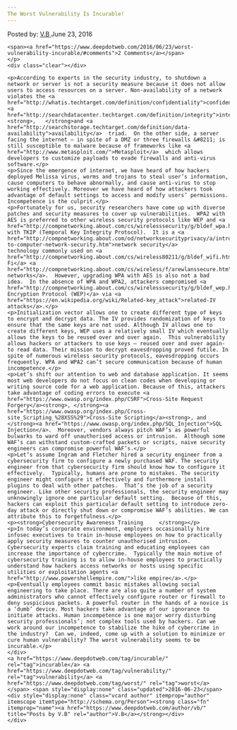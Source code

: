 ```yaml
---
The Worst Vulnerability Is Incurable!
---
```

<article class="post-listing post-14567 post type-post status-publish format-standard has-post-thumbnail hentry  tag-incurable tag-vulnerability tag-worst">
    <div class="post-inner">
        <span>Posted by: <a href="https://www.deepdotweb.com/author/vb/" title="">V.B </a></span>
    <span>June 23, 2016</span>
    
    <span><a href="https://www.deepdotweb.com/2016/06/23/worst-vulnerability-incurable/#comments">2 Comments</a></span>
    </p>
    <div class="clear"></div>
    
    <p>According to experts in the security industry, to shutdown a network or server is not a security measure because it does not allow users to access resources on a server. Non-availability of a network violates the <a href="http://whatis.techtarget.com/definition/confidentiality">confidentiality</a>, <a href="http://searchdatacenter.techtarget.com/definition/integrity">integrity</a><strong>,   </strong>and <a href="http://searchstorage.techtarget.com/definition/data-availability">availability</a>  triad.  On the other side, a server facing the internet – in spite of a DMZ or three firewalls &#8211; is still susceptible to malware because of frameworks like <a href="http://www.metasploit.com/">Metasploit</a>  which allows developers to customize payloads to evade firewalls and anti-virus software.</p>
    <p>Since the emergence of internet, we have heard of how hackers deployed Melissa virus, worms and trojans to steal user’s information, cause computers to behave abnormally, and cause anti-virus to stop working effectively. Moreover we have heard of how attackers took advantage of default settings to access and modify users’ permissions. Incompetence is the culprit.</p>
    <p>Fortunately for us, security researchers have come up with diverse patches and security measures to cover up vulnerabilities.  WPA2 with AES is preferred to other wireless security protocols like WEP and <a href="http://compnetworking.about.com/cs/wirelesssecurity/g/bldef_wpa.htm">WPA</a> with TKIP (Temporal Key Integrity Protocol).  It is a <a href="http://compnetworking.about.com/od/networksecurityprivacy/a/introduction-to-computer-network-security.htm">network security</a> technology commonly used on <a href="http://compnetworking.about.com/cs/wireless80211/g/bldef_wifi.htm">Wi-Fi</a> <a href="http://compnetworking.about.com/cs/wireless/f/arewlanssecure.htm">wireless networks</a>.  However, upgrading WPA with AES is also not a bad idea.  In the absence of WPA and WPA2, attackers compromised <a href="http://compnetworking.about.com/cs/wirelesssecurity/g/bldef_wep.htm">Wireless Encryption Protocol (WEP)</a> via <a href="https://en.wikipedia.org/wiki/Related-key_attack">related-IV attacks</a>.</p>
    <p>Initialization vector allows one to create different type of keys to encrypt and decrypt data. The IV provides randomization of keys to ensure that the same keys are not used. Although IV allows one to create different keys, WEP uses a relatively small IV which eventually allows the keys to be reused over and over again.  This vulnerability allows hackers or attackers to use keys – reused over and over again- to read data. Their mission to decrypt eavesdropping proved futile. In spite of numerous wireless security protocols, eavesdropping occurs frequently. WPA and WPA2 can’t secure communication because of human incompetence.</p>
    <p>Let’s shift our attention to web and database application. It seems most web developers do not focus on clean codes when developing or writing source code for a web application. Because of this, attackers take advantage of coding errors to execute <a href="https://www.owasp.org/index.php/CSRF">Cross-Site Request Forgery</a><strong>, </strong><a href="https://www.owasp.org/index.php/Cross-site_Scripting_%28XSS%29">Cross-Site Scripting</a><strong>, and </strong><a href="https://www.owasp.org/index.php/SQL_Injection">SQL Injection</a>.  Moreover, vendors always pitch WAF’s as powerful bulwarks to ward off unauthorised access or intrusion.  Although some WAF’s can withstand custom-crafted packets or scripts, naive security engineers can compromise powerful WAF’s.</p>
    <p>Let’s assume Ingram and Fletcher hired a security engineer from a cybersecurity firm to configure a newly purchased WAF. The security engineer from that cybersecurity firm should know how to configure it effectively.  Typically, humans are prone to mistakes. The security engineer might configure it effectively and furthermore install plugins to deal with other patches.  That’s the job of a security engineer. Like other security professionals, the security engineer may unknowingly ignore one particular default setting.  Because of this, hackers can exploit this particular default setting to introduce zero-day attack or directly shut down or compromise WAF’s abilities. We can attribute this to forgetfulness.</p>
    <p><strong>Cybersecurity Awareness Training     </strong></p>
    <p>In today’s corporate environment, employers occasionally hire infosec executives to train in-house employees on how to practically apply security measures to counter unauthorised intrusion. Cybersecurity experts claim training and educating employees can increase the importance of cybercrime.  Typically the main motive of cybersecurity training is to allow in-house employees to practically understand how hackers access networks or hosts using specific utilities or exploitation agents <a href="http://www.powershellempire.com/">like empire</a>.</p>
    <p>Eventually employees commit basic mistakes allowing social engineering to take place. There are also quite a number of system administrators who cannot effectively configure router or firewall to deny suspicious packets. A powerful router in the hands of a novice is a ‘dumb’ device. Most hackers take advantage of our ignorance to initiate attacks. Human incompetence is one major worry disturbing security professionals’; not complex tools used by hackers. Can we work around our incompetence to stabilize the hike of cybercrime in the industry?  Can we, indeed, come up with a solution to minimize or cure human vulnerability? The worst vulnerability seems to be incurable.</p>
    </div>
    <a href="https://www.deepdotweb.com/tag/incurable/" rel="tag">incurable</a> <a href="https://www.deepdotweb.com/tag/vulnerability/" rel="tag">vulnerability</a> <a href="https://www.deepdotweb.com/tag/worst/" rel="tag">worst</a></span> <span style="display:none" class="updated">2016-06-23</span>
    <div style="display:none" class="vcard author" itemprop="author" itemscope itemtype="http://schema.org/Person"><strong class="fn" itemprop="name"><a href="https://www.deepdotweb.com/author/vb/" title="Posts by V.B" rel="author">V.B</a></strong></div>
    </div>
</article>

